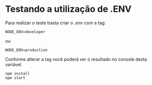 # Testando a utilização de .ENV

Para realizar o teste basta criar o *.env* com a tag:

```
NODE_ENV=developer
```
ou
```
NODE_ENV=production
```

Conforme alterar a tag você poderá ver o resultado no console desta variável.

```
npm install
npm start
```
